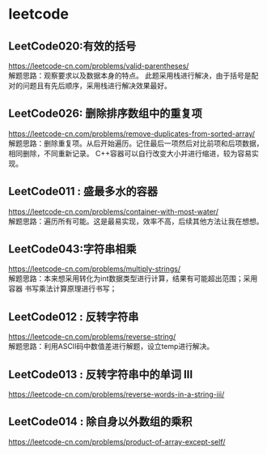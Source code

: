 # leetcode
## LeetCode020:有效的括号      
https://leetcode-cn.com/problems/valid-parentheses/ <br>
解题思路：观察要求以及数据本身的特点。
此题采用栈进行解决，由于括号是配对的问题且有先后顺序，采用栈进行解决效果最好。

## LeetCode026: 删除排序数组中的重复项      
https://leetcode-cn.com/problems/remove-duplicates-from-sorted-array/ <br>
解题思路：删除重复项。从后开始遍历。记住最后一项然后对比前项和后项数据，相同删除，不同重新记录。
C++容器可以自行改变大小并进行缩进，较为容易实现。


## LeetCode011 : 盛最多水的容器        
https://leetcode-cn.com/problems/container-with-most-water/ <br>
解题思路：遍历所有可能。这是最易实现，效率不高，后续其他方法让我在想想。

## LeetCode043:字符串相乘           
https://leetcode-cn.com/problems/multiply-strings/ <br>
解题思路：本来想采用转化为int数据类型进行计算，结果有可能超出范围；采用容器 书写乘法计算原理进行书写；

## LeetCode012 : 反转字符串          
https://leetcode-cn.com/problems/reverse-string/ <br>
解题思路：利用ASCII码中数值差进行解题，设立temp进行解决。

## LeetCode013 : 反转字符串中的单词 III       
https://leetcode-cn.com/problems/reverse-words-in-a-string-iii/ <br>

## LeetCode014 : 除自身以外数组的乘积                 
https://leetcode-cn.com/problems/product-of-array-except-self/ <br>
